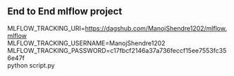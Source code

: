 ## End to End mlflow project

MLFLOW_TRACKING_URI=https://dagshub.com/ManojShendre1202/mlflow.mlflow \
MLFLOW_TRACKING_USERNAME=ManojShendre1202 \
MLFLOW_TRACKING_PASSWORD=c17fbcf2146a37a736feccf15ee7553fc356e47f \
python script.py